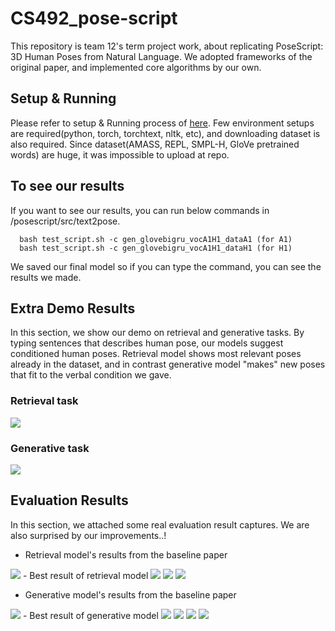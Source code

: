 # CS492_pose-script
This repository is team 12's term project work, about replicating PoseScript: 3D Human Poses from Natural Language.
We adopted frameworks of the original paper, and implemented core algorithms by our own.

## Setup & Running
Please refer to setup & Running process of [here](https://github.com/naver/posescript#snake-create-python-environment).
Few environment setups are required(python, torch, torchtext, nltk, etc), and downloading dataset is also required.
Since dataset(AMASS, REPL, SMPL-H, GloVe pretrained words) are huge, it was impossible to upload at repo.

## To see our results
If you want to see our results, you can run below commands in /posescript/src/text2pose.

```
  bash test_script.sh -c gen_glovebigru_vocA1H1_dataA1 (for A1)
  bash test_script.sh -c gen_glovebigru_vocA1H1_dataH1 (for H1)
 ```
 
  
We saved our final model so if you can type the command, you can see the results we made.


## Extra Demo Results
In this section, we show our demo on retrieval and generative tasks.
By typing sentences that describes human pose, our models suggest conditioned human poses.
Retrieval model shows most relevant poses already in the dataset, and in contrast generative model "makes" new poses that fit to the verbal condition we gave.

### Retrieval task
<img src="https://user-images.githubusercontent.com/80833029/206890457-2f886d87-f5cb-427d-9b38-96ed17d942e2.gif">

### Generative task
<img src="https://user-images.githubusercontent.com/80833029/206895263-c38d1265-a7b0-45ee-83a2-e2585ce63530.gif">

## Evaluation Results 
In this section, we attached some real evaluation result captures.
We are also surprised by our improvements..!
- Retrieval model's results from the baseline paper
<img src="https://user-images.githubusercontent.com/80833029/206905756-63fc2fbc-2fd3-4ba5-9b36-808fa9606a7f.png">
- Best result of retrieval model
<img src="https://user-images.githubusercontent.com/80833029/206905277-29937f5c-8035-46f6-8cef-08dfd2b776ff.png">
<img src="https://user-images.githubusercontent.com/80833029/206905752-db9b9054-9d7c-4742-91d9-cd47acbdf3f6.png">
<img src="https://user-images.githubusercontent.com/80833029/206905754-4d766e5d-85b9-4fe8-ad2b-1e7b7d22850e.png">

- Generative model's results from the baseline paper
<img src="https://user-images.githubusercontent.com/80833029/206905760-d7cabc9d-4b62-494f-9e5a-83fdf1bd1eb7.png">
- Best result of generative model
<img src="https://user-images.githubusercontent.com/80833029/206905279-d128269d-9d3e-4c03-b310-0c9316e4e2e7.png">
<img src="https://user-images.githubusercontent.com/80833029/206905282-129332c8-4a9f-4749-9c0c-68bbb9877028.png">
<img src="https://user-images.githubusercontent.com/80833029/206905285-a46b7172-b423-49b9-ae5e-a4a4deaf854d.png">
<img src="https://user-images.githubusercontent.com/80833029/206905288-a7332ac2-d1e3-4d39-84b8-b010bb0c76a5.png">



